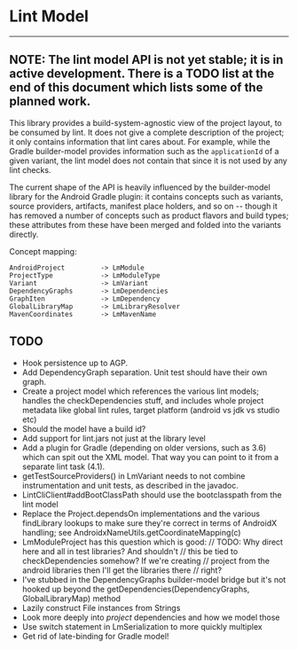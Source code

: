 Lint Model
===========

---------------------------------------------------------------
**NOTE**: The lint model API is not yet stable; it is
in active development. There is a TODO list at the end of
this document which lists some of the planned work.
---------------------------------------------------------------

This library provides a build-system-agnostic view of the project
layout, to be consumed by lint. It does not give a complete
description of the project; it only contains information that
lint cares about. For example, while the Gradle builder-model
provides information such as the `applicationId` of a given
variant, the lint model does not contain that since it is not
used by any lint checks.

The current shape of the API is heavily influenced by the
builder-model library for the Android Gradle plugin: it contains
concepts such as variants, source providers, artifacts, manifest
place holders, and so on -- though it has removed a number of
concepts such as product flavors and build types; these
attributes from these have been merged and folded into the
variants directly.

Concept mapping:

```
AndroidProject         -> LmModule
ProjectType            -> LmModuleType
Variant                -> LmVariant
DependencyGraphs       -> LmDependencies
GraphIten              -> LmDependency
GlobalLibraryMap       -> LmLibraryResolver
MavenCoordinates       -> LmMavenName
```

TODO
----
* Hook persistence up to AGP.
* Add DependencyGraph separation. Unit test should have their
   own graph.
* Create a project model which references the various lint
      models; handles the checkDependencies stuff, and includes
      whole project metadata like global lint rules, target
      platform (android vs jdk vs studio etc)
* Should the model have a build id?
* Add support for lint.jars not just at the library level
* Add a plugin for Gradle (depending on older versions, such
      as 3.6) which can spit out the XML model. That way you
      can point to it from a separate lint task (4.1).
* getTestSourceProviders() in LmVariant needs to not combine
  instrumentation and unit tests, as described in the javadoc.
* LintCliClient#addBootClassPath should use the bootclasspath
  from the lint model
* Replace the Project.dependsOn implementations and the various
  findLibrary lookups to make sure they're correct in terms
  of AndroidX handling; see AndroidxNameUtils.getCoordinateMapping(c)
* LmModuleProject has this question which is good:
    // TODO: Why direct here and all in test libraries? And shouldn't
    // this be tied to checkDependencies somehow? If we're creating
    // project from the android libraries then I'll get the libraries there
    // right?
* I've stubbed in the DependencyGraphs builder-model bridge but it's not
  hooked up beyond the getDependencies(DependencyGraphs, GlobalLibraryMap)
  method
* Lazily construct File instances from Strings
* Look more deeply into *project* dependencies and how we model those
* Use switch statement in LmSerialization to more quickly multiplex
* Get rid of late-binding for Gradle model!
